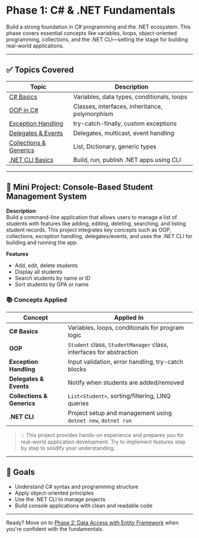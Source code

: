 # Phase 1: C# & .NET Fundamentals

Build a strong foundation in C# programming and the .NET ecosystem. This phase covers essential concepts like variables, loops, object-oriented programming, collections, and the .NET CLI—setting the stage for building real-world applications.

---

## ✅ Topics Covered

 Topic | Description 
-------|-------------
 [C# Basics](contents/csharp-basics.md) | Variables, data types, conditionals, loops 
 [OOP in C#](contents/oop-in-csharp.md) | Classes, interfaces, inheritance, polymorphism 
 [Exception Handling](contents/exception-handling.md) | try-catch-finally, custom exceptions 
 [Delegates & Events](contents/delegates-and-events.md) | Delegates, multicast, event handling
 [Collections & Generics](contents/collection-and-generics.md) | List, Dictionary, generic types
 [.NET CLI Basics](contents/dotnet-cli-basics.md) | Build, run, publish .NET apps using CLI 
---

## 🧮 Mini Project: Console-Based Student Management System

**Description**:  
Build a command-line application that allows users to manage a list of students with features like adding, editing, deleting, searching, and listing student records. This project integrates key concepts such as OOP, collections, exception handling, delegates/events, and uses the .NET CLI for building and running the app.

 **Features**
- Add, edit, delete students
- Display all students
- Search students by name or ID
- Sort students by GPA or name


### 📚 Concepts Applied

| Concept | Applied In |
|--------|-------------|
| **C# Basics** | Variables, loops, conditionals for program logic |
| **OOP** | `Student` class, `StudentManager` class, interfaces for abstraction |
| **Exception Handling** | Input validation, error handling, try-catch blocks |
| **Delegates & Events** | Notify when students are added/removed |
| **Collections & Generics** | `List<Student>`, sorting/filtering, LINQ queries |
| **.NET CLI** | Project setup and management using `dotnet new`, `dotnet run` |


> 💡 This project provides hands-on experience and prepares you for real-world application development. Try to implement features step by step to solidify your understanding.

---

## 🎯 Goals

- Understand C# syntax and programming structure
- Apply object-oriented principles
- Use the .NET CLI to manage projects
- Build console applications with clean and readable code

---

Ready? Move on to [Phase 2: Data Access with Entity Framework](../phase-2/phase2.md) when you're confident with the fundamentals.
